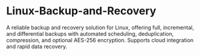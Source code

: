 # Linux-Backup-and-Recovery
A reliable backup and recovery solution for Linux, offering full, incremental, and differential backups with automated scheduling, deduplication, compression, and optional AES-256 encryption. Supports cloud integration and rapid data recovery.
